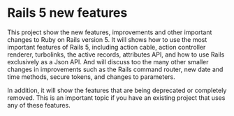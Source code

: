 # Rails 5 new features

This project show the new features, improvements and other important changes to Ruby on Rails version 5. It will shows how to use the most important features of Rails 5, including action cable, action controller renderer, turbolinks, the active records, attributes API, and how to use Rails exclusively as a Json API. And will discuss too the many other smaller changes in improvements such as the Rails command router, new date and time methods, secure tokens, and changes to parameters.

In addition, it will show the features that are being deprecated or completely removed. This is an important topic if you have an existing project that uses any of these features. 

